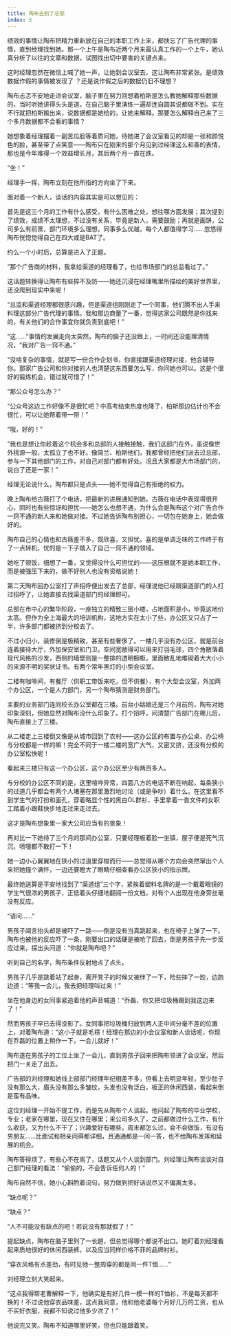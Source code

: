 ```yaml
---
title: 陶布去到了总部
index: 5
---
```


绩效的事情让陶布把精力重新放在自己的本职工作上来，都快忘了广告代理的事情，直到经理找到她。那一个上午是陶布近两个月来最认真工作的一个上午，她认真分析了以往的文章和数据，试图找出切中要害的关键点来。

这时经理忽然在微信上喊了她一声，让她到会议室去，这让陶布非常紧张。是绩效数据作假的事情被发现了 ？还是说作假之后的数据仍旧不理想？

陶布忐忑不安地走进会议室，脑子里在努力回想着柏斯是怎么教她解释那些数据的，当时听她讲得头头是道，在自己脑子里演练一遍却连自圆其说都做不到。实在不行就把柏斯搬出来，说数据都是她给的，让她来解释。那要怎么解释自己来了三个多月数据都不会看的事情？

她想象着经理摆着一副苦瓜脸等着质问她，待她进了会议室看见的却是一张和颜悦色的脸，甚至带了点笑意——陶布只在刚来的那个月见到过经理这么和善的表情，那也是今年难得一个效益增长月，其后两个月一直在跌。

“坐！”

经理手一挥，陶布立刻在他所指的方向坐了下来。

面对着一个新人，谈话的内容其实是可以想见的：

首先是这三个月的工作有什么感受，有什么困难之处，想往哪方面发展；其次提到了绩效，成绩不太理想，不过没有关系，毕竟是新人，需要鼓励；再就是画饼，公司多么有前景，部门环境多么理想，同事多么优越，每个人都值得学习……忽悠得陶布恍惚觉得自己在四大或是BAT了。

约么一个小时后，总算是进入了正题。

“那个广告商的材料，我拿给渠道的经理看了，也给市场部门的总监看过了。”

这话题转换得让陶布有些猝不及防——她还沉浸在经理嘴里所描绘的美好世界里，还没爬到现实中来呢！

“总监和渠道经理都很感兴趣，但是渠道组刚刚走了一个同事，他们腾不出人手来料理这部分广告代理的事情。我和那边商量了一番，觉得这家公司既然是你找来的，有关他们的合作事宜你就负责到底吧！”

“这……”事情的发展走向太突然，陶布的脑子还没跟上，一时间还没能理清情况，“我对广告一窍不通。”

“没啥复杂的事情，就是写一份合作企划书，你直接跟渠道经理对接，他会辅导你。那家广告公司和你对接的人也清楚这东西要怎么写，你问她也可以。这是个很好的锻炼机会，错过就可惜了！”

“那公众号怎么办？”

“公众号这边工作好像不是很忙吧？中高考结束热度也降了，柏斯那边估计也不会很忙，可以让她帮着带一带！”

“哦，好的！”

“我也是想让你趁着这个机会多和总部的人接触接触，我们这部门在外，虽说像世外桃源一般，太孤立了也不好。像简兰、柏斯他们，我都曾经把他们派去过总部，参与一下其他部门的工作，对自己对部门都有好处。况且大家都是大市场部门的，说白了还是一家！”

经理无论说什么，陶布都只是点头——她不觉得自己有拒绝的权力。

晚上陶布给古薇打了个电话，把最新的进展通知到她。古薇在电话中表现得很开心，同时也有些惊讶和担忧——她怎么也想不通，为什么会是陶布这个对广告合作一窍不通的新人来和她做对接。不过她告诉陶布别担心，一切包在她身上，她会做好的。

陶布自己的心情也和古薇差不多，既欣喜，又担忧。喜的是单调乏味的工作终于有了一点转机，忧的是一下子踏入了自己一窍不通的领域。

她吃了顿饭，细想了一番，又觉得没什么可担忧的——这压根就不是她本职工作，而是被强压下来的，做不好别人也没有资格说她！

第二天陶布回办公室打了声招呼便出发去了总部，经理说他已经跟渠道部门的人打过招呼了，让她直接去找渠道部门的经理即可。

总部在市中心的繁华阶段，一座独立的精致三层小楼，占地面积是小，毕竟这地价太高。但作为全上海最大的培训机构，这地方实在太小了些，办公区又只占了一半，许多部门都被挤到分校去了。

不过小归小，装修倒是极精致，甚至有些奢侈了。一楼几乎没有办公区，就是前台连着接待大厅，外加保安室和门卫。空间宽敞得可以用来打羽毛球，四个角散落着现代风格的沙发，西侧的墙壁则是一整排的透明橱柜，里面散乱地堆砌着大大小小的来源不明的奖状证书。有两个常年黑灯的小型会议室。

二楼有咖啡间，有餐厅（供职工带饭来吃，但不供餐），有个大型会议室，外加两个办公区，一个是人力部门，另一个陶布猜测是财务部门。

主要的业务部门连同校长办公室都在三楼。前台小姑娘还是三个月前的，陶布对她印象深刻，但她显然对陶布没什么印象了。打个招呼，问清楚广告部门在哪儿后，陶布直接上了三楼。

从二楼走上三楼倒又像是从城市回到了农村——这办公区的布置与办公桌、办公椅与分校都是一样的嘛！完全不同于一楼二楼的宽广大气，又密又挤，还没有分校的办公室松快呢！

看起来三楼只有这一个办公区，这个办公区至少有两百多人。

与分校的办公区不同的是，这里喧哗异常，四面八方的电话不断在响起，每条狭小的过道几乎都会有两个人堵塞在那里激烈地讨论（或是争吵）着什么。在这里看不到学生气的打扮和面孔，穿着略显个性的黑白OL群衫，手里拿着一沓文件的女职工踏着小跟鞋快步地走过来走过去。

这才是陶布想象里一家大公司应当有的景象！

再对比一下她待了三个月的那间办公室，只要经理板着脸一坐镇，屋子便是死气沉沉，喷嚏都不敢打一下！

她一边小心翼翼地在狭小的过道里穿梭而行——总觉得从哪个方向会突然窜出个人来把她撞个满怀，一边还要瞪大了眼睛仔细查看办公区狭小的指示牌。

最终她送算是平安地找到了“渠道组”三个字，紧挨着塑料名牌的是一个戴着眼镜的学生气很浓的男孩子，正低着头仔细地翻阅一份文档，对有个人出现在他身旁丝毫没有反应。

“请问……”

男孩子闻言抬头却是被吓了一跳——倒是没有当真跳起来，也在椅子上弹了一下。陶布也被他的反应吓了一条，刚要出口的话硬是被呛了回去，倒是男孩子先一步反应过来，探出头问道：“你就是陶布吧？”

听到自己的名字，陶布条件反射地点了点头。

男孩子几乎是跳着站了起身，离开凳子的时候又被绊了一下，险些摔了一跤，边跑边道：“等我一会儿，我去把经理叫过来！”

坐在他身边的女同事紧追着他的声音喊道：“乔磊，你又把垃圾桶踢到我这边来了！”

然而男孩子早已去得没影了。女同事把垃圾桶归放到两人正中间分毫不差的位置上，对着陶布道：“这小子就是毛楞！经理在那边的小会议室和新人谈话呢，你现在乔磊的位置上稍作一下，一会儿就好！”

陶布遂在男孩子的工位上坐了一会儿，直到男孩子回来把陶布领进了会议室，然后把门一关走了出去。

广告部的刘经理和她线上部部门经理年纪相差不多，但看上去明显年轻，至少肚子没有那么大，眉头没有那么多皱纹，头发也没有泛白，板正的休闲西装，看起来倒是蛮有品味。

这位刘经理一开始不提工作，而是先从陶布个人谈起。他问起了陶布的毕业学校，专业；老家在哪里，现在又住在哪里；来公司多久了，之前都做过什么工作，有什么收获，又为什么不干了；兴趣爱好有哪些，周末都怎么过，会不会做饭，有没有男朋友……比面试和相亲问得都详细，且通通都是一问一答，也不给陶布发挥和延展的机会。

陶布答得烦了，有些心不在焉了，话题又从个人谈到部门。刘经理让陶布谈谈对自己部门经理的看法：“偷偷的，不会告诉任何人的！”

陶布自然不信，她小心斟酌着词句，努力做到把好话说尽又不偏离太多。

“缺点呢？”

“缺点？”

“人不可能没有缺点的吧！若说没有那就假了！”

提起缺点，陶布在脑子里列了一长趟，但总觉得哪个都说不出口。她盯着刘经理看起来质地很好的休闲西装裤，以及应当同样价格不菲的品牌衬衫。

“穿衣风格有点差劲，有时见他一整周穿的都是同一件T恤……”

刘经理立刻大笑起来。

“这点我得帮老曹解释一下，他确实是有好几件一模一样的T恤衫，不是每天都不换的！不过说他穿衣品味差，这点我同意，他和他老婆每个月好几万的工资，也从不买好衣服，我都不知说过他多少次了！”

他说完又笑。陶布不知道哪里好笑，但也只能跟着笑。
